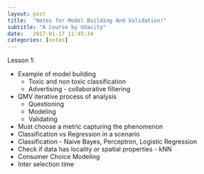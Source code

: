 ```yaml
---
layout: post
title:  "Notes for Model Building And Validation!"
subtitle: "A Course by Udacity"
date:   2017-01-17 11:45:34
categories: [notes]
---
```


Lesson 1:

- Example of model building
	- Toxic and non toxic classification 
	- Advertising - collaborative filtering 
- QMV iterative process of analysis 
	- Questioning 
	- Modeling 
	- Validating
- Must choose a metric capturing the phenomenon 
- Classification vs Regression in a scenario 
- Classification - Naive Bayes, Perceptron, Logistic Regression 
- Check if data has locality or spatial properties - kNN
- Consumer Choice Modeling
- Inter selection time 
